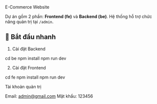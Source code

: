 E-Commerce Website

Dự án gồm 2 phần: **Frontend (fe)** và **Backend (be)**. Hệ thống hỗ trợ chức năng quản trị tại `/admin`.

## 🏁 Bắt đầu nhanh

1. Cài đặt Backend

cd be
npm install
npm run dev

2. Cài đặt Frontend

cd fe
npm install
npm run dev

Tài khoản quản trị

Email: admin@gmail.com
Mật khẩu: 123456


